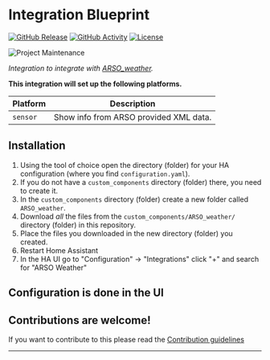 # Integration Blueprint

[![GitHub Release][releases-shield]][releases]
[![GitHub Activity][commits-shield]][commits]
[![License][license-shield]](LICENSE)

![Project Maintenance][maintenance-shield]

_Integration to integrate with [ARSO_weather][ARSO_weather]._

**This integration will set up the following platforms.**

Platform | Description
-- | --
`sensor` | Show info from ARSO provided XML data.

## Installation

1. Using the tool of choice open the directory (folder) for your HA configuration (where you find `configuration.yaml`).
1. If you do not have a `custom_components` directory (folder) there, you need to create it.
1. In the `custom_components` directory (folder) create a new folder called `ARSO_weather`.
1. Download _all_ the files from the `custom_components/ARSO_weather/` directory (folder) in this repository.
1. Place the files you downloaded in the new directory (folder) you created.
1. Restart Home Assistant
1. In the HA UI go to "Configuration" -> "Integrations" click "+" and search for "ARSO Weather"

## Configuration is done in the UI

<!---->

## Contributions are welcome!

If you want to contribute to this please read the [Contribution guidelines](CONTRIBUTING.md)

***

[ARSO_weather]: https://github.com/ARosman77/ARSO_weather
[commits-shield]: https://img.shields.io/github/commit-activity/y/ARosman77/ARSO_weather.svg?style=for-the-badge
[commits]: https://github.com/ARosman77/ARSO_weather/commits/main
[exampleimg]: example.png
[license-shield]: https://img.shields.io/github/license/ARosman77/ARSO_weather.svg?style=for-the-badge
[maintenance-shield]: https://img.shields.io/badge/maintainer-ARosman77%20-blue.svg?style=for-the-badge
[releases-shield]: https://img.shields.io/github/release/ARosman77/ARSO_weather.svg?style=for-the-badge
[releases]: https://github.com/ARosman77/ARSO_weather/releases

